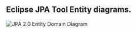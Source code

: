 ## Eclipse JPA Tool Entity diagrams.

![JPA 2.0 Entity Domain Diagram](https://raw.github.com/ffbit/jpa-2.0-preparation/master/diagrams/jpa-2.0-preparation_v4.png)
